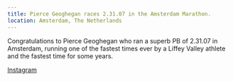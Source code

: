 ```yaml
---
title: Pierce Geoghegan races 2.31.07 in the Amsterdam Marathon.
location: Amsterdam, The Netherlands
---
```


Congratulations to Pierce Geoghegan who ran a superb PB of 2.31.07 in Amsterdam, running one of the fastest times ever by a Liffey Valley athlete and the fastest time for some years.

<a href="https://www.instagram.com/p/Cya9QkkM7aD/?img_index=1" target="_blank" rel="noopener noreferrer">Instagram</a>



